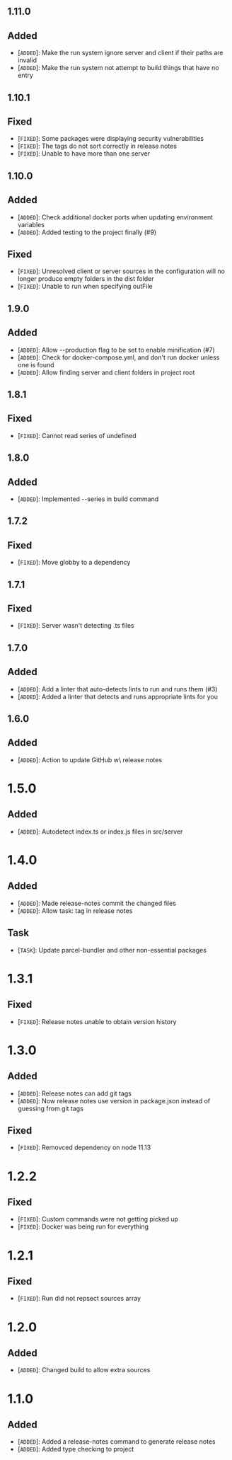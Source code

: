 ## 1.11.0

## Added

- [`ADDED`]: Make the run system ignore server and client if their paths are invalid
- [`ADDED`]: Make the run system not attempt to build things that have no entry

## 1.10.1

## Fixed

- [`FIXED`]: Some packages were displaying security vulnerabilities
- [`FIXED`]: The tags do not sort correctly in release notes
- [`FIXED`]: Unable to have more than one server

## 1.10.0

## Added

- [`ADDED`]: Check additional docker ports when updating environment variables
- [`ADDED`]: Added testing to the project finally (#9)

## Fixed

- [`FIXED`]: Unresolved client or server sources in the configuration will no longer produce empty folders in the dist folder
- [`FIXED`]: Unable to run when specifying outFile

## 1.9.0

## Added

- [`ADDED`]: Allow --production flag to be set to enable minification (#7)
- [`ADDED`]: Check for docker-compose.yml, and don't run docker unless one is found
- [`ADDED`]: Allow finding server and client folders in project root

## 1.8.1

## Fixed

- [`FIXED`]: Cannot read series of undefined

## 1.8.0

## Added

- [`ADDED`]: Implemented --series in build command

## 1.7.2

## Fixed

- [`FIXED`]: Move globby to a dependency

## 1.7.1

## Fixed

- [`FIXED`]: Server wasn't detecting .ts files

## 1.7.0

## Added

- [`ADDED`]: Add a linter that auto-detects lints to run and runs them (#3)
- [`ADDED`]: Added a linter that detects and runs appropriate lints for you

## 1.6.0

## Added

- [`ADDED`]: Action to update GitHub w\ release notes

# 1.5.0

## Added

- [`ADDED`]: Autodetect index.ts or index.js files in src/server

# 1.4.0

## Added

- [`ADDED`]: Made release-notes commit the changed files
- [`ADDED`]: Allow task: tag in release notes

## Task

- [`TASK`]: Update parcel-bundler and other non-essential packages

# 1.3.1

## Fixed

- [`FIXED`]: Release notes unable to obtain version history

# 1.3.0

## Added

- [`ADDED`]: Release notes can add git tags
- [`ADDED`]: Now release notes use version in package.json instead of guessing from git tags

## Fixed

- [`FIXED`]: Removced dependency on node 11.13

# 1.2.2

## Fixed

- [`FIXED`]: Custom commands were not getting picked up
- [`FIXED`]: Docker was being run for everything

# 1.2.1

## Fixed

- [`FIXED`]: Run did not repsect sources array

# 1.2.0

## Added

- [`ADDED`]: Changed build to allow extra sources

# 1.1.0

## Added

- [`ADDED`]: Added a release-notes command to generate release notes
- [`ADDED`]: Added type checking to project
